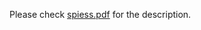 Please check [spiess.pdf](https://github.com/beredentod/spiessgesellen/blob/main/spiess.pdf) for the description. 
